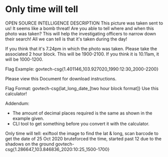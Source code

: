 # Only time will tell
OPEN SOURCE INTELLIGENCE
DESCRIPTION
This picture was taken sent to us! It seems like a bomb threat! Are you able to tell where and when this photo was taken? This will help the investigating officers to narrow down their search! All we can tell is that it's taken during the day!

If you think that it's 7.24pm in which the photo was taken. Please take the associated 2 hour block. This will be 1900-2100. If you think it is 10.11am, it will be 1000-1200.

Flag Example: govtech-csg{1.401146_103.927020_1990:12:30_2000-2200}

Please view this Document for download instructions.

Flag Format: govtech-csg{lat_long_date_[two hour block format]}
Use this calculator!

Addendum:
- The amount of decimal places required is the same as shown in the example given.
- CLI tool to get something before you convert it with the calculator.


Only time will tell: exiftool the image to find the lat & long, scan barcode to get the date of 25 Oct 2020
bruteforced the time, started past 12 due to the shadows on the ground 
govtech-csg{1.286647_103.846836_2020:10:25_1500-1700}
